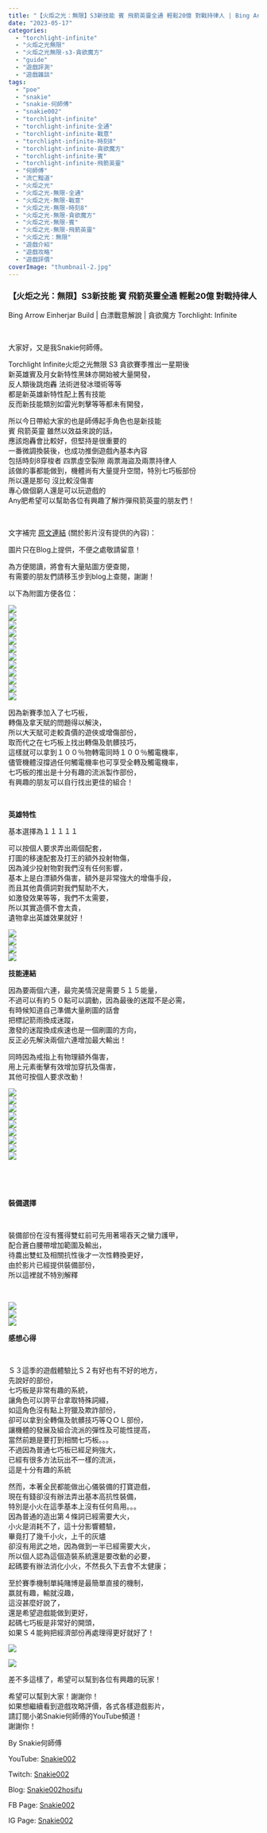 ```yaml
---
title: "【火炬之光：無限】S3新技能 賓 飛箭英靈全通 輕鬆20億 對戰持律人 | Bing Arrow Einherjar Build | 白漂戰意解說 | 貪欲魔方 Torchlight:Infinite"
date: "2023-05-17"
categories: 
  - "torchlight-infinite"
  - "火炬之光無限"
  - "火炬之光無限-s3-貪欲魔方"
  - "guide"
  - "遊戲評測"
  - "遊戲雜談"
tags: 
  - "poe"
  - "snakie"
  - "snakie-何師傅"
  - "snakie002"
  - "torchlight-infinite"
  - "torchlight-infinite-全通"
  - "torchlight-infinite-戰意"
  - "torchlight-infinite-時刻8"
  - "torchlight-infinite-貪欲魔方"
  - "torchlight-infinite-賓"
  - "torchlight-infinite-飛箭英靈"
  - "何師傅"
  - "流亡黯道"
  - "火炬之光"
  - "火炬之光-無限-全通"
  - "火炬之光-無限-戰意"
  - "火炬之光-無限-時刻8"
  - "火炬之光-無限-貪欲魔方"
  - "火炬之光-無限-賓"
  - "火炬之光-無限-飛箭英靈"
  - "火炬之光：無限"
  - "遊戲介紹"
  - "遊戲攻略"
  - "遊戲評價"
coverImage: "thumbnail-2.jpg"
---
```


### 【火炬之光：無限】S3新技能 賓 飛箭英靈全通 輕鬆20億 對戰持律人  
Bing Arrow Einherjar Build | 白漂戰意解說 | 貪欲魔方 Torchlight: Infinite

  
   

  
大家好，又是我Snakie何師傅。  

  
Torchlight Infinite火炬之光無限 S3 貪欲賽季推出一星期後  
新英雄賓及月女新特性黑妹亦開始被大量開發，  
反人類後跳炮轟 法術迸發冰環術等等  
都是新英雄新特性配上舊有技能  
反而新技能類別如雷光刺擊等等都未有開發，  

  
所以今日帶給大家的也是師傅起手角色也是新技能  
賓 飛箭英靈 雖然以效益來說的話，  
應該炮轟會比較好，但堅持是很重要的  
一番微調換裝後，也成功推倒遊戲內基本內容  
包括時刻8穿梭者 四票虛空裂隙 兩票海盜及兩票持律人  
該做的事都能做到，機體尚有大量提升空間，特別七巧板部份  
所以還是那句 沒比較沒傷害  
專心做個窮人還是可以玩遊戲的  
Any肥希望可以幫助各位有興趣了解炸彈飛箭英靈的朋友們！  

  
   

  
文字補完 [原文連結](https://snakie002hosifu.blog/tli-s3-arrow) (關於影片沒有提供的內容)：  

  
圖片只在Blog上提供，不便之處敬請留意！  

  
為方便閱讀，將會有大量貼圖方便查閱，  
有需要的朋友們請移玉步到blog上查閱，謝謝！  

  
以下為附圖方便各位：  

  
![](WordPress/P1-1024x576.jpg)  
![](WordPress/P2-1024x576.jpg)  
![](WordPress/P3-1024x576.jpg)  
![](WordPress/P4-1024x576.jpg)  
![](WordPress/P5-1024x576.jpg)  
![](WordPress/P6-1024x576.jpg)  
![](WordPress/P12-1024x576.jpg)  
![](WordPress/P11-1024x576.jpg)  
![](WordPress/P10-1024x576.jpg)  
![](WordPress/P9-1024x576.jpg)  
![](WordPress/P8-1024x576.jpg)  
![](WordPress/P7-1024x576.jpg)  

  
因為新賽季加入了七巧板，  
轉傷及拿天賦的問題得以解決，  
所以大天賦可走較貴價的遊俠或增傷部份，  
取而代之在七巧板上找出轉傷及骯髒技巧，  
這樣就可以拿到１００％物轉電同時１００％觸電機率，  
儘管機體沒撐過任何觸電機率也可享受全轉及觸電機率，  
七巧板的推出是十分有趣的流派製作部份，  
有興趣的朋友可以自行找出更佳的組合！  

  
   

  
**英雄特性**  

  
基本選擇為１１１１１  

  
可以按個人要求弄出兩個配套，  
打圖的移速配套及打王的額外投射物傷，  
因為減少投射物對我們沒有任何影響，  
基本上是白漂額外傷害，額外是非常強大的增傷手段，  
而且其他貴價詞對我們幫助不大，  
如激發效果等等，我們不太需要，  
所以其實造價不會太貴，  
遺物拿出英雄效果就好！  

  
![](WordPress/H5-1024x576.jpg)  
![](WordPress/H4-1024x576.jpg)  
![](WordPress/H3-1024x576.jpg)  
![](WordPress/H2-1024x576.jpg)  

  
**技能連結**  

  
因為要兩個六連，最完美情況是需要５１５能量，  
不過可以有約５０點可以調動，因為最後的迷蹤不是必需，  
有時候知道自己準備大量刷圖的話會  
把標記箭雨換成迷蹤，  
激發的迷蹤換成疾速也是一個刷圖的方向，  
反正必先解決兩個六連增加最大輸出！  

  
同時因為戒指上有物理額外傷害，  
用上元素衝擊有效增加穿抗及傷害，  
其他可按個人要求改動！  

  
![](WordPress/S9-1024x576.jpg)  
![](WordPress/S1-1-1024x576.jpg)  
![](WordPress/S4-1-1024x576.jpg)  
![](WordPress/S2-1-1024x576.jpg)  
![](WordPress/S3-1-1024x576.jpg)  
![](WordPress/S5-1-1024x576.jpg)  
![](WordPress/S8-1-1024x576.jpg)  
![](WordPress/S7-1-1024x576.jpg)  
![](WordPress/S6-1-1024x576.jpg)  

  
   

  
   

  
**裝備選擇**  

  
   

  
裝備部份在沒有獲得雙虹前可先用著場吞天之蠻力護甲，  
配合蒼白腰帶增加範圍及輸出，  
待農出雙虹及相關抗性後才一次性轉換更好，  
由於影片已經提供裝備部份，  
所以這裡就不特別解釋  

  
   

  
![](WordPress/G1-1024x576.jpg)  
![](WordPress/G3-1024x576.jpg)  
![](WordPress/G2-1024x576.jpg)  

  
**感想心得**  

  
   

  
Ｓ３這季的遊戲體驗比Ｓ２有好也有不好的地方，  
先說好的部份，  
七巧板是非常有趣的系統，  
讓角色可以誇平台拿取特殊詞綴，  
如這角色沒有點上狩獵及欺詐部份，  
卻可以拿到全轉傷及骯髒技巧等ＱＯＬ部份，  
讓機體的發展及組合流派的彈性及可能性提高，  
當然前題是要打到相關七巧板。。。  
不過因為普通七巧板已經足夠強大，  
已經有很多方法玩出不一樣的流派，  
這是十分有趣的系統  

  
然而，本著全民都能做出心儀裝備的打寶遊戲，  
現在有錢卻沒有辦法弄出基本高抗性裝備，  
特別是小火在這季基本上沒有任何鳥用。。。  
因為普通的造出第４條詞已經需要大火，  
小火是消耗不了，這十分影響體驗，  
畢竟打了幾千小火，上千的灰燼  
卻沒有用武之地，因為做到一半已經需要大火，  
所以個人認為這個造裝系統還是要改動的必要，  
起碼要有辦法消化小火，不然長久下去會不太健康；  

  
至於賽季機制單純賭博是最簡單直接的機制，  
嬴就有趣，輸就沒趣，  
這沒甚麼好說了，  
還是希望遊戲能做到更好，  
起碼七巧板是非常好的開頭，  
如果Ｓ４能夠把經濟部份再處理得更好就好了！  

  
![](WordPress/1-1-1024x576.jpg)  

  
![](WordPress/2-1-1024x576.jpg)  

  
差不多這樣了，希望可以幫到各位有興趣的玩家！  

  
希望可以幫到大家！謝謝你！  
如果想繼續看到遊戲攻略評價，各式各樣遊戲影片，  
請訂閱小弟Snakie何師傅的YouTube頻道！  
謝謝你！  

  
By Snakie何師傅  

  
YouTube: [Snakie002](https://www.youtube.com/channel/UCDOMLG_RBSoqVHK3sIYJeLA)  

  
Twitch: [Snakie002](https://www.twitch.tv/snakie002/)  

  
Blog: [Snakie002hosifu](https://snakie002hosifu.blog/)  

  
FB Page: [Snakie002](https://www.facebook.com/Snakie002/)  

  
IG Page: [Snakie002](https://www.instagram.com/snakie002/)
